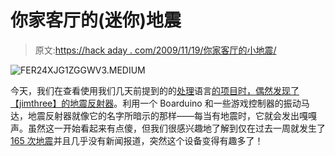 # 你家客厅的(迷你)地震

> 原文:[https://hack aday . com/2009/11/19/你家客厅的小地震/](https://hackaday.com/2009/11/19/mini-earthquake-in-your-living-room/)

![](../Images/90c903d1e73122a287cb364062ca69a7.png "FER24XJG1ZGGWV3.MEDIUM")

今天，我们在查看使用我们几天前提到的的[处理](http://www.processing.org/)语言[的项目时，偶然发现了【jimthree】的](http://hackaday.com/?s=processing)[地震反射器](http://www.instructables.com/id/The-Seismic-Reflector/)。利用一个 Boarduino 和一些游戏控制器的振动马达，地震反射器就像它的名字所暗示的那样——每当有地震时，它就会发出嘎嘎声。虽然这一开始看起来有点傻，但我们很感兴趣地了解到仅在过去一周就发生了 [165 次地震](http://earthquake.usgs.gov/data/)并且几乎没有新闻报道，突然这个设备变得有趣多了！